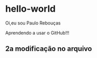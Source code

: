 # hello-world
Oi,eu sou Paulo Rebouças

Aprendendo a usar o GitHub!!!

## 2a modificação no arquivo
